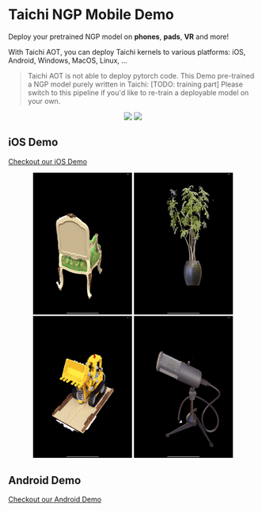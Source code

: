 # Taichi NGP Mobile Demo

Deploy your pretrained NGP model on **phones**, **pads**, **VR** and more!

With Taichi AOT, you can deploy Taichi kernels to various platforms: iOS, Android, Windows, MacOS, Linux, ...

> Taichi AOT is not able to deploy pytorch code. 
> This Demo pre-trained a NGP model purely written in Taichi: [TODO: training part]
> Please switch to this pipeline if you'd like to re-train a deployable model on your own.

<p align="center">
<img src="../../assets/NeRF_on_iPad.gif" width="200"> 
<img src="../../assets/NeRF_iPhone14_Pro_Max.gif" width="200">
</p>

## iOS Demo
[Checkout our iOS Demo](iOS_Demo)

<p align="center">
<img src="../../assets/Chair_iPad.gif" width="200"> 
<img src="../../assets/Ficus_iPad.gif" width="200">
<img src="../../assets/Lego_iPad.gif" width="200">
<img src="../../assets/Mic_iPad.gif" width="200">
</p>


## Android Demo
[Checkout our Android Demo](Android_Demo)

